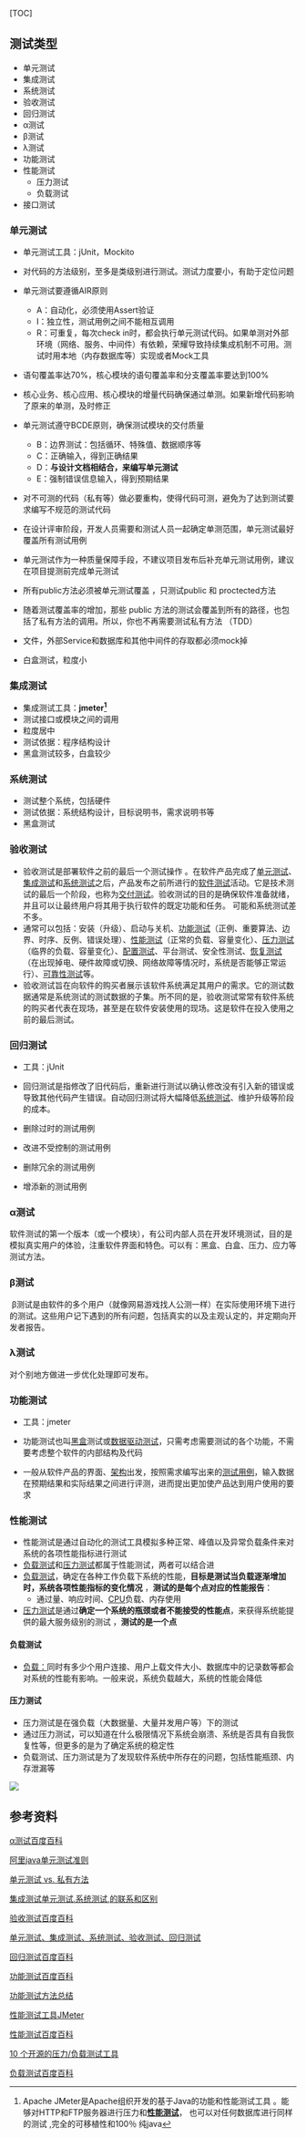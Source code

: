 [TOC]

## 测试类型

- 单元测试
- 集成测试
- 系统测试
- 验收测试
- 回归测试
- α测试
- β测试
- λ测试
- 功能测试
- 性能测试
  - 压力测试
  - 负载测试
- 接口测试

### 单元测试

- 单元测试工具：jUnit，Mockito

- 对代码的方法级别，至多是类级别进行测试。测试力度要小，有助于定位问题

- 单元测试要遵循AIR原则
  - A：自动化，必须使用Assert验证
  - I：独立性，测试用例之间不能相互调用
  - R：可重复，每次check in时，都会执行单元测试代码。如果单测对外部环境（网络、服务、中间件）有依赖，荣耀导致持续集成机制不可用。测试时用本地（内存数据库等）实现或者Mock工具

- 语句覆盖率达70%，核心模块的语句覆盖率和分支覆盖率要达到100%
- 核心业务、核心应用、核心模块的增量代码确保通过单测。如果新增代码影响了原来的单测，及时修正
- 单元测试遵守BCDE原则，确保测试模块的交付质量
  - B：边界测试：包括循环、特殊值、数据顺序等
  - C：正确输入，得到正确结果
  - D：**与设计文档相结合，来编写单元测试**
  - E：强制错误信息输入，得到预期结果
- 对不可测的代码（私有等）做必要重构，使得代码可测，避免为了达到测试要求编写不规范的测试代码
- 在设计评审阶段，开发人员需要和测试人员一起确定单测范围，单元测试最好覆盖所有测试用例
- 单元测试作为一种质量保障手段，不建议项目发布后补充单元测试用例，建议在项目提测前完成单元测试
- 所有public方法必须被单元测试覆盖 ，只测试public 和 proctected方法 
- 随着测试覆盖率的增加，那些 public 方法的测试会覆盖到所有的路径，也包括了私有方法的调用。所以，你也不再需要测试私有方法 （TDD）
- 文件，外部Service和数据库和其他中间件的存取都必须mock掉
- 白盒测试，粒度小

### 集成测试

- 集成测试工具：**jmeter[^1]**
- 测试接口或模块之间的调用
- 粒度居中
- 测试依据：程序结构设计
- 黑盒测试较多，白盒较少

### 系统测试

- 测试整个系统，包括硬件
- 测试依据：系统结构设计，目标说明书，需求说明书等
- 黑盒测试

### 验收测试

- 验收测试是部署软件之前的最后一个测试操作 。在软件产品完成了[单元测试](https://baike.baidu.com/item/%E5%8D%95%E5%85%83%E6%B5%8B%E8%AF%95/1917084)、[集成测试](https://baike.baidu.com/item/%E9%9B%86%E6%88%90%E6%B5%8B%E8%AF%95/1924552)和[系统测试](https://baike.baidu.com/item/%E7%B3%BB%E7%BB%9F%E6%B5%8B%E8%AF%95/3073399)之后，产品发布之前所进行的[软件测试](https://baike.baidu.com/item/%E8%BD%AF%E4%BB%B6%E6%B5%8B%E8%AF%95/327953)活动。它是技术测试的最后一个阶段，也称为[交付测试](https://baike.baidu.com/item/%E4%BA%A4%E4%BB%98%E6%B5%8B%E8%AF%95/15749031)。验收测试的目的是确保软件准备就绪，并且可以让最终用户将其用于执行软件的既定功能和任务。 可能和系统测试差不多。
- 通常可以包括：安装（升级）、启动与关机、[功能测试](https://baike.baidu.com/item/%E5%8A%9F%E8%83%BD%E6%B5%8B%E8%AF%95)（正例、重要算法、边界、时序、反例、错误处理）、[性能测试](https://baike.baidu.com/item/%E6%80%A7%E8%83%BD%E6%B5%8B%E8%AF%95)（正常的负载、容量变化）、[压力测试](https://baike.baidu.com/item/%E5%8E%8B%E5%8A%9B%E6%B5%8B%E8%AF%95)（临界的负载、容量变化）、[配置测试](https://baike.baidu.com/item/%E9%85%8D%E7%BD%AE%E6%B5%8B%E8%AF%95)、平台测试、安全性测试、[恢复测试](https://baike.baidu.com/item/%E6%81%A2%E5%A4%8D%E6%B5%8B%E8%AF%95)（在出现掉电、硬件故障或切换、网络故障等情况时，系统是否能够正常运行）、[可靠性测试](https://baike.baidu.com/item/%E5%8F%AF%E9%9D%A0%E6%80%A7%E6%B5%8B%E8%AF%95)等。 
- 验收测试旨在向软件的购买者展示该软件系统满足其用户的需求。它的测试数据通常是系统测试的测试数据的子集。所不同的是，验收测试常常有软件系统的购买者代表在现场，甚至是在软件安装使用的现场。这是软件在投入使用之前的最后测试。 

### 回归测试

- 工具：jUnit

- 回归测试是指修改了旧代码后，重新进行测试以确认修改没有引入新的错误或导致其他代码产生错误。自动回归测试将大幅降低[系统测试](https://baike.baidu.com/item/%E7%B3%BB%E7%BB%9F%E6%B5%8B%E8%AF%95/3073399)、维护升级等阶段的成本。 
- 删除过时的测试用例
- 改进不受控制的测试用例
- 删除冗余的测试用例
- 增添新的测试用例

### α测试

软件测试的第一个版本（或一个模块），有公司内部人员在开发环境测试，目的是模拟真实用户的体验，注重软件界面和特色。可以有：黑盒、白盒、压力、应力等测试方法。

### β测试

 β测试是由软件的多个用户（就像网易游戏找人公测一样）在实际使用环境下进行的测试。这些用户记下遇到的所有问题，包括真实的以及主观认定的，并定期向开发者报告。

### λ测试

对个别地方做进一步优化处理即可发布。

### 功能测试

- 工具：jmeter

- 功能测试也叫[黑盒](https://baike.baidu.com/item/%E9%BB%91%E7%9B%92)测试或[数据驱动测试](https://baike.baidu.com/item/%E6%95%B0%E6%8D%AE%E9%A9%B1%E5%8A%A8%E6%B5%8B%E8%AF%95)，只需考虑需要测试的各个功能，不需要考虑整个软件的内部结构及代码 
- 一般从软件产品的界面、[架构](https://baike.baidu.com/item/%E6%9E%B6%E6%9E%84)出发，按照需求编写出来的[测试用例](https://baike.baidu.com/item/%E6%B5%8B%E8%AF%95%E7%94%A8%E4%BE%8B)，输入数据在预期结果和实际结果之间进行评测，进而提出更加使产品达到用户使用的要求 

### 性能测试

- 性能测试是通过自动化的测试工具模拟多种正常、峰值以及异常负载条件来对系统的各项性能指标进行测试 
- [负载测试](https://baike.baidu.com/item/%E8%B4%9F%E8%BD%BD%E6%B5%8B%E8%AF%95/10921210)和[压力测试](https://baike.baidu.com/item/%E5%8E%8B%E5%8A%9B%E6%B5%8B%E8%AF%95/10029152)都属于性能测试，两者可以结合进 
- [负载测试](https://baike.baidu.com/item/%E8%B4%9F%E8%BD%BD%E6%B5%8B%E8%AF%95/10921210)，确定在各种工作负载下系统的性能，**目标是测试当负载逐渐增加时，系统各项性能指标的变化情况** ，**测试的是每个点对应的性能报告**：
  - 通过量、响应时间、[CPU](https://baike.baidu.com/item/CPU)负载、内存使用 
- [压力测试](https://baike.baidu.com/item/%E5%8E%8B%E5%8A%9B%E6%B5%8B%E8%AF%95/10029152)是通过**确定一个系统的瓶颈或者不能接受的性能点**，来获得系统能提供的最大服务级别的测试 ，**测试的是一个点**

#### 负载测试

- [负载：](https://baike.baidu.com/item/%E8%B4%9F%E8%BD%BD)同时有多少个用户连接、用户上载文件大小、数据库中的记录数等都会对系统的性能有影响。一般来说，系统负载越大，系统的性能会降低 

#### 压力测试

- 压力测试是在强负载（大数据量、大量并发用户等）下的测试 
- 通过压力测试，可以知道在什么极限情况下系统会崩溃、系统是否具有自我恢复性等，但更多的是为了确定系统的稳定性
- 负载测试、压力测试是为了发现软件系统中所存在的问题，包括性能瓶颈、内存泄漏等 





![](../img/单测、集成、系统测试区别.jpg)



## 参考资料

[α测试百度百科](https://baike.baidu.com/item/%CE%B1%E6%B5%8B%E8%AF%95/1924836?fr=aladdin)

[阿里java单元测试准则](https://blog.csdn.net/wangpengzhi19891223/article/details/79373374)

[单元测试 vs. 私有方法](https://infoq.cn/article/2009/02/unit-test-private-method)

[集成测试单元测试.系统测试,的联系和区别](https://zhidao.baidu.com/question/343525757.html)

[验收测试百度百科](https://baike.baidu.com/item/%E9%AA%8C%E6%94%B6%E6%B5%8B%E8%AF%95/10914477?fr=aladdin)

[单元测试、集成测试、系统测试、验收测试、回归测试](https://www.cnblogs.com/bkchengzheng/articles/5625949.html)

[回归测试百度百科](https://baike.baidu.com/item/%E5%9B%9E%E5%BD%92%E6%B5%8B%E8%AF%95/1925732?fr=aladdin)

[功能测试百度百科](https://baike.baidu.com/item/%E5%8A%9F%E8%83%BD%E6%B5%8B%E8%AF%95/10921202?fr=aladdin)

[功能测试方法总结](https://www.cnblogs.com/smile1313113/p/3267034.html)

[性能测试工具JMeter](http://www.51testing.com/zhuanti/jmeter.html)

[性能测试百度百科](https://baike.baidu.com/item/%E6%80%A7%E8%83%BD%E6%B5%8B%E8%AF%95/1916148?fr=aladdin)

[10 个开源的压力/负载测试工具](https://www.cnblogs.com/davygeek/p/6603425.html)

[负载测试百度百科](https://baike.baidu.com/item/%E8%B4%9F%E8%BD%BD%E6%B5%8B%E8%AF%95/10921210?fr=aladdin)

[^1]: Apache JMeter是Apache组织开发的基于Java的功能和性能测试工具 。能够对HTTP和FTP服务器进行压力和[**性能测试**](javascript:;)， 也可以对任何数据库进行同样的测试 ,完全的可移植性和100％ 纯java 